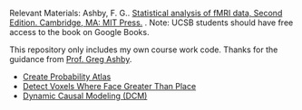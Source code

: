 Relevant Materials: Ashby, F. G.. [Statistical analysis of fMRI data, Second Edition. Cambridge, MA: MIT Press.](https://mitpress.mit.edu/books/statistical-analysis-fmri-data) . Note: UCSB students should have free access to the book on Google Books.

This repository only includes my own course work code. Thanks for the guidance from [Prof. Greg Ashby](https://psych.ucsb.edu/people/faculty/greg-ashby).

- [Create Probability Atlas](https://github.com/LilianYou/fMRI_Data_Analyses/tree/main/Statistical%20Analysis%20of%20fMRI%20Data/Create%20Probability%20Atlas)
- [Detect Voxels Where Face Greater Than Place](https://github.com/LilianYou/fMRI_Data_Analyses/tree/main/Statistical%20Analysis%20of%20fMRI%20Data/Detect%20Voxels%20Where%20Face%20Greater%20Than%20Place)
- [Dynamic Causal Modeling (DCM)](https://github.com/LilianYou/fMRI_Data_Analyses/tree/main/Statistical%20Analysis%20of%20fMRI%20Data/DCM)

